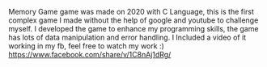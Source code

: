 Memory Game game was made on 2020 with C Language, this is the first complex game I made without the help of google and youtube to challenge myself. I developed the game to enhance my programming skills, the game has lots of data manipulation and error handling. I Included a video of it working in my fb, feel free to watch my work :)
https://www.facebook.com/share/v/1C8nAj1dRg/
